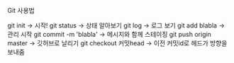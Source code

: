 Git 사용법

git init -> 시작!
git status -> 상태 알아보기
git log -> 로그 보기
git add blabla -> 관리 시작
git commit -m 'blabla' -> 메시지와 함께 스테이징
git push origin master -> 깃허브로 날리기
git checkout 커밋head -> 이전 커밋id로 헤드가 방향을 보내줌
